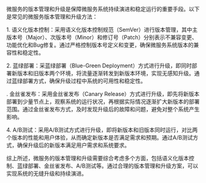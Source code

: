 微服务的版本管理和升级是保障微服务系统持续演进和稳定运行的重要手段。以下是常见的微服务版本管理和升级方法：  
  
1. 语义化版本控制：采用语义化版本控制规范（SemVer）进行版本管理，其中主版本号（Major）、次版本号（Minor）和修订号（Patch）分别表示不兼容变更、功能优化和Bug修复。通过严格控制版本号定义和变更，确保微服务系统版本的兼容性和稳定性。  
  
2. 蓝绿部署：采蓝绿部署（Blue-Green Deployment）方式进行升级，即同时部署新版本和旧版本两个环境，将流量逐渐转发到新版本环境，实现无感知升级。通过蓝绿部署方式，确保升级过程中系统的可用性和稳定性。  
  
. 金丝雀发布：采用金丝雀发布（Canary Release）方式进行升级，即先将新版本部署到少量节点上，观察系统的运行状况，再根据实际情况逐渐扩大新版本的部署范围。通过金丝雀发布方式，及时发现升级后的故障和问题，避免对整个系统产生影响。  
  
4. A/B测试：采用A/B测试方式进行升级，即将新版本和旧版本同时运行，对比两个版本的性能和用户体验，从而确定新版本是否满足需求和预期。通过A/B测试方式，确保升级后的新版本满足用户需求和系统要求。  
  
综上所述，微服务的版本管理和升级需要综合考虑多个方面，包括语义化版本控制、蓝绿部署、金丝雀发布、A/B测试等。通过合理的版本管理和升级方案，可以实现系统的无缝升级和持续演进。